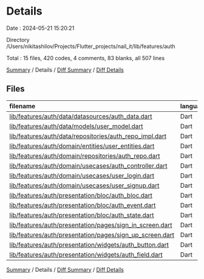 # Details

Date : 2024-05-21 15:20:21

Directory /Users/nikitashilov/Projects/Flutter_projects/nail_it/lib/features/auth

Total : 15 files,  420 codes, 4 comments, 83 blanks, all 507 lines

[Summary](results.md) / Details / [Diff Summary](diff.md) / [Diff Details](diff-details.md)

## Files
| filename | language | code | comment | blank | total |
| :--- | :--- | ---: | ---: | ---: | ---: |
| [lib/features/auth/data/datasources/auth_data.dart](/lib/features/auth/data/datasources/auth_data.dart) | Dart | 80 | 0 | 12 | 92 |
| [lib/features/auth/data/models/user_model.dart](/lib/features/auth/data/models/user_model.dart) | Dart | 33 | 0 | 4 | 37 |
| [lib/features/auth/data/repositories/auth_repo_impl.dart](/lib/features/auth/data/repositories/auth_repo_impl.dart) | Dart | 38 | 1 | 6 | 45 |
| [lib/features/auth/domain/entities/user_entities.dart](/lib/features/auth/domain/entities/user_entities.dart) | Dart | 14 | 0 | 2 | 16 |
| [lib/features/auth/domain/repositories/auth_repo.dart](/lib/features/auth/domain/repositories/auth_repo.dart) | Dart | 14 | 0 | 3 | 17 |
| [lib/features/auth/domain/usecases/auth_controller.dart](/lib/features/auth/domain/usecases/auth_controller.dart) | Dart | 12 | 2 | 5 | 19 |
| [lib/features/auth/domain/usecases/user_login.dart](/lib/features/auth/domain/usecases/user_login.dart) | Dart | 19 | 0 | 5 | 24 |
| [lib/features/auth/domain/usecases/user_signup.dart](/lib/features/auth/domain/usecases/user_signup.dart) | Dart | 23 | 0 | 5 | 28 |
| [lib/features/auth/presentation/bloc/auth_bloc.dart](/lib/features/auth/presentation/bloc/auth_bloc.dart) | Dart | 10 | 1 | 3 | 14 |
| [lib/features/auth/presentation/bloc/auth_event.dart](/lib/features/auth/presentation/bloc/auth_event.dart) | Dart | 16 | 0 | 6 | 22 |
| [lib/features/auth/presentation/bloc/auth_state.dart](/lib/features/auth/presentation/bloc/auth_state.dart) | Dart | 21 | 0 | 12 | 33 |
| [lib/features/auth/presentation/pages/sign_in_screen.dart](/lib/features/auth/presentation/pages/sign_in_screen.dart) | Dart | 45 | 0 | 6 | 51 |
| [lib/features/auth/presentation/pages/sign_up_screen.dart](/lib/features/auth/presentation/pages/sign_up_screen.dart) | Dart | 45 | 0 | 6 | 51 |
| [lib/features/auth/presentation/widgets/auth_button.dart](/lib/features/auth/presentation/widgets/auth_button.dart) | Dart | 25 | 0 | 4 | 29 |
| [lib/features/auth/presentation/widgets/auth_field.dart](/lib/features/auth/presentation/widgets/auth_field.dart) | Dart | 25 | 0 | 4 | 29 |

[Summary](results.md) / Details / [Diff Summary](diff.md) / [Diff Details](diff-details.md)